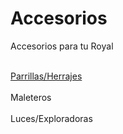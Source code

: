 # Accesorios
Accesorios para tu Royal

<br><a href="https://github.com/RoyalPatosMedellin/Accesorios/blob/main/Parrilas_Herrajes.md">Parrillas/Herrajes</a></br>
<br>Maleteros</br>
<br>Luces/Exploradoras</br>
